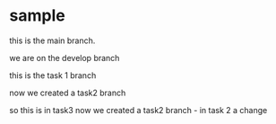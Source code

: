 # sample

this is the main branch.

we are on the develop branch

this is the task 1 branch

now we created a task2 branch

so this is in task3
now we created a task2 branch - in task 2 a change
